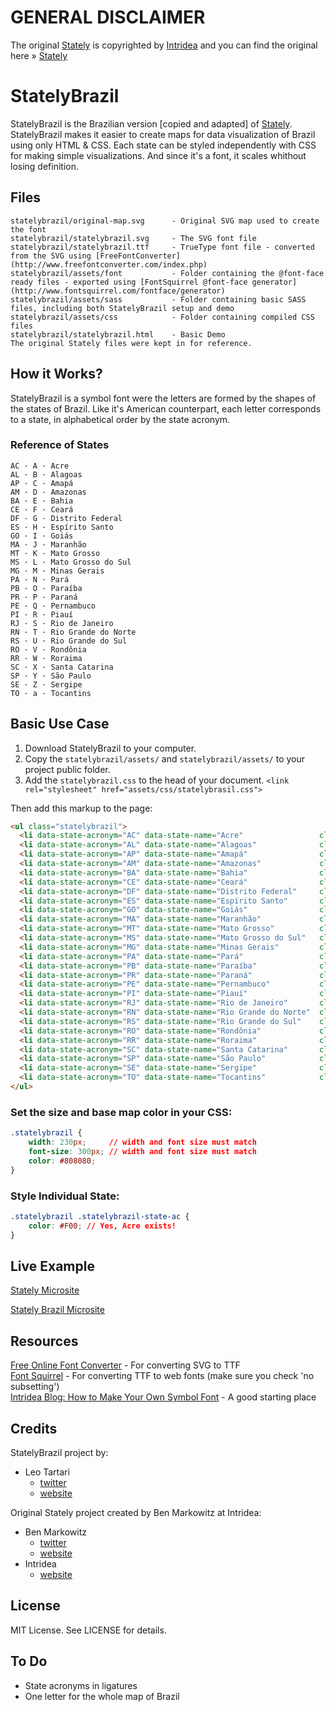 # GENERAL DISCLAIMER
The original [Stately](https://github.com/intridea/stately) is copyrighted by [Intridea](http://www.intridea.com/) and you can find the original here » [Stately](https://github.com/intridea/stately)

# StatelyBrazil
StatelyBrazil is the Brazilian version [copied and adapted] of [Stately](https://github.com/intridea/stately). StatelyBrazil makes it easier to create maps for data visualization of Brazil using only HTML & CSS. Each state can be styled independently with CSS for making simple visualizations. And since it's a font, it scales whithout losing definition.

## Files
    statelybrazil/original-map.svg      - Original SVG map used to create the font
    statelybrazil/statelybrazil.svg     - The SVG font file
    statelybrazil/statelybrazil.ttf     - TrueType font file - converted from the SVG using [FreeFontConverter](http://www.freefontconverter.com/index.php)
    statelybrazil/assets/font           - Folder containing the @font-face ready files - exported using [FontSquirrel @font-face generator](http://www.fontsquirrel.com/fontface/generator)
    statelybrazil/assets/sass           - Folder containing basic SASS files, including both StatelyBrazil setup and demo
    statelybrazil/assets/css            - Folder containing compiled CSS files
    statelybrazil/statelybrazil.html    - Basic Demo
    The original Stately files were kept in for reference.

## How it Works?
StatelyBrazil is a symbol font were the letters are formed by the shapes of the states of Brazil. Like it's American counterpart, each letter corresponds to a state, in alphabetical order by the state acronym.

### Reference of States
    AC · A · Acre
    AL · B · Alagoas
    AP · C · Amapá
    AM · D · Amazonas
    BA · E · Bahia
    CE · F · Ceará
    DF · G · Distrito Federal
    ES · H · Espírito Santo
    GO · I · Goiás
    MA · J · Maranhão
    MT · K · Mato Grosso
    MS · L · Mato Grosso do Sul
    MG · M · Minas Gerais
    PA · N · Pará
    PB · O · Paraíba
    PR · P · Paraná
    PE · Q · Pernambuco
    PI · R · Piauí
    RJ · S · Rio de Janeiro
    RN · T · Rio Grande do Norte
    RS · U · Rio Grande do Sul
    RO · V · Rondônia
    RR · W · Roraima
    SC · X · Santa Catarina
    SP · Y · São Paulo
    SE · Z · Sergipe
    TO · a · Tocantins


## Basic Use Case
1. Download StatelyBrazil to your computer.
2. Copy the `statelybrazil/assets/` and `statelybrazil/assets/` to your project public folder.
3. Add the `statelybrazil.css` to the head of your document.
``<link rel="stylesheet" href="assets/css/statelybrasil.css">``

Then add this markup to the page:
```html
<ul class="statelybrazil"> 
  <li data-state-acronym="AC" data-state-name="Acre"                 class="statelybrazil-state-ac statelybrazil-state">A</li>
  <li data-state-acronym="AL" data-state-name="Alagoas"              class="statelybrazil-state-al statelybrazil-state">B</li>
  <li data-state-acronym="AP" data-state-name="Amapá"                class="statelybrazil-state-ap statelybrazil-state">C</li>
  <li data-state-acronym="AM" data-state-name="Amazonas"             class="statelybrazil-state-am statelybrazil-state">D</li>
  <li data-state-acronym="BA" data-state-name="Bahia"                class="statelybrazil-state-ba statelybrazil-state">E</li>
  <li data-state-acronym="CE" data-state-name="Ceará"                class="statelybrazil-state-ce statelybrazil-state">F</li>
  <li data-state-acronym="DF" data-state-name="Distrito Federal"     class="statelybrazil-state-df statelybrazil-state">G</li>
  <li data-state-acronym="ES" data-state-name="Espírito Santo"       class="statelybrazil-state-es statelybrazil-state">H</li>
  <li data-state-acronym="GO" data-state-name="Goiás"                class="statelybrazil-state-go statelybrazil-state">I</li>
  <li data-state-acronym="MA" data-state-name="Maranhão"             class="statelybrazil-state-ma statelybrazil-state">J</li>
  <li data-state-acronym="MT" data-state-name="Mato Grosso"          class="statelybrazil-state-mt statelybrazil-state">K</li>
  <li data-state-acronym="MS" data-state-name="Mato Grosso do Sul"   class="statelybrazil-state-ms statelybrazil-state">L</li>
  <li data-state-acronym="MG" data-state-name="Minas Gerais"         class="statelybrazil-state-mg statelybrazil-state">M</li>
  <li data-state-acronym="PA" data-state-name="Pará"                 class="statelybrazil-state-pa statelybrazil-state">N</li>
  <li data-state-acronym="PB" data-state-name="Paraíba"              class="statelybrazil-state-pb statelybrazil-state">O</li>
  <li data-state-acronym="PR" data-state-name="Paraná"               class="statelybrazil-state-pr statelybrazil-state">P</li>
  <li data-state-acronym="PE" data-state-name="Pernambuco"           class="statelybrazil-state-pe statelybrazil-state">Q</li>
  <li data-state-acronym="PI" data-state-name="Piauí"                class="statelybrazil-state-pi statelybrazil-state">R</li>
  <li data-state-acronym="RJ" data-state-name="Rio de Janeiro"       class="statelybrazil-state-rj statelybrazil-state">S</li>
  <li data-state-acronym="RN" data-state-name="Rio Grande do Norte"  class="statelybrazil-state-rn statelybrazil-state">T</li>
  <li data-state-acronym="RS" data-state-name="Rio Grande do Sul"    class="statelybrazil-state-rs statelybrazil-state">U</li>
  <li data-state-acronym="RO" data-state-name="Rondônia"             class="statelybrazil-state-ro statelybrazil-state">V</li>
  <li data-state-acronym="RR" data-state-name="Roraima"              class="statelybrazil-state-rr statelybrazil-state">W</li>
  <li data-state-acronym="SC" data-state-name="Santa Catarina"       class="statelybrazil-state-sc statelybrazil-state">X</li>
  <li data-state-acronym="SP" data-state-name="São Paulo"            class="statelybrazil-state-sp statelybrazil-state">Y</li>
  <li data-state-acronym="SE" data-state-name="Sergipe"              class="statelybrazil-state-se statelybrazil-state">Z</li>
  <li data-state-acronym="TO" data-state-name="Tocantins"            class="statelybrazil-state-to statelybrazil-state">a</li>
</ul>
```

### Set the size and base map color in your CSS:
```css
.statelybrazil {
    width: 230px;     // width and font size must match 
    font-size: 300px; // width and font size must match 
    color: #808080;
}
```

### Style Individual State:
```css
.statelybrazil .statelybrazil-state-ac { 
    color: #F00; // Yes, Acre exists!
}
```

## Live Example
[Stately Microsite](http://intridea.github.com/stately/)

[Stately Brazil Microsite](http://dataviz.github.com/statelybrazil/)

## Resources
[Free Online Font Converter](http://www.freefontconverter.com) - For converting SVG to TTF  
[Font Squirrel](http://www.fontsquirrel.com/fontface/generator) - For converting TTF to web fonts (make sure you check 'no subsetting')  
[Intridea Blog: How to Make Your Own Symbol Font](http://www.intridea.com/blog/2012/4/24/symbol-font) - A good starting place

## Credits
StatelyBrazil project by:
* Leo Tartari
  * [twitter](http://twitter.com/leotartari)
  * [website](http://leotartari.com)

Original Stately project created by Ben Markowitz at Intridea:
* Ben Markowitz
  * [twitter](http://www.twitter.com/bpmarkowitz)
  * [website](http://www.benmarkowitz.com)
* Intridea
  * [website](http://www.intridea.com)

## License
MIT License. See LICENSE for details.

## To Do
* State acronyms in ligatures
* One letter for the whole map of Brazil
